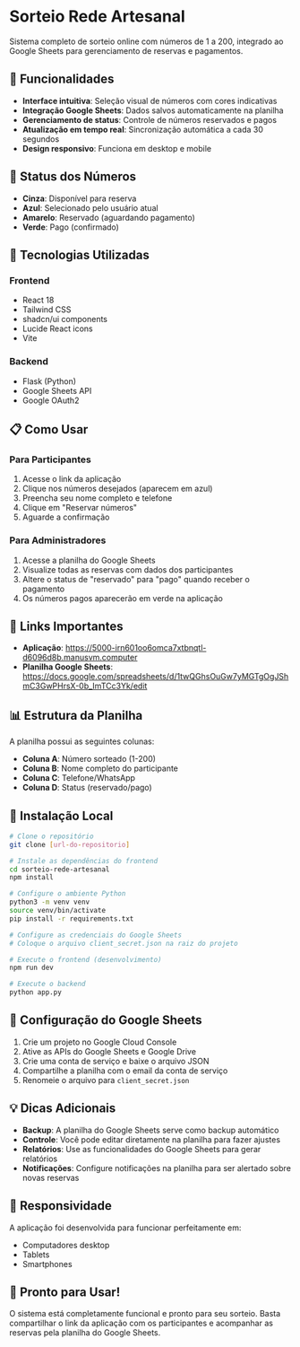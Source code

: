 # Sorteio Rede Artesanal

Sistema completo de sorteio online com números de 1 a 200, integrado ao Google Sheets para gerenciamento de reservas e pagamentos.

## 🎯 Funcionalidades

- **Interface intuitiva**: Seleção visual de números com cores indicativas
- **Integração Google Sheets**: Dados salvos automaticamente na planilha
- **Gerenciamento de status**: Controle de números reservados e pagos
- **Atualização em tempo real**: Sincronização automática a cada 30 segundos
- **Design responsivo**: Funciona em desktop e mobile

## 🎨 Status dos Números

- **Cinza**: Disponível para reserva
- **Azul**: Selecionado pelo usuário atual
- **Amarelo**: Reservado (aguardando pagamento)
- **Verde**: Pago (confirmado)

## 🔧 Tecnologias Utilizadas

### Frontend
- React 18
- Tailwind CSS
- shadcn/ui components
- Lucide React icons
- Vite

### Backend
- Flask (Python)
- Google Sheets API
- Google OAuth2

## 📋 Como Usar

### Para Participantes

1. Acesse o link da aplicação
2. Clique nos números desejados (aparecem em azul)
3. Preencha seu nome completo e telefone
4. Clique em "Reservar números"
5. Aguarde a confirmação

### Para Administradores

1. Acesse a planilha do Google Sheets
2. Visualize todas as reservas com dados dos participantes
3. Altere o status de "reservado" para "pago" quando receber o pagamento
4. Os números pagos aparecerão em verde na aplicação

## 🔗 Links Importantes

- **Aplicação**: https://5000-irn601oo6omca7xtbnqtl-d6096d8b.manusvm.computer
- **Planilha Google Sheets**: https://docs.google.com/spreadsheets/d/1twQGhsOuGw7yMGTgOgJShmC3GwPHrsX-0b_ImTCc3Yk/edit

## 📊 Estrutura da Planilha

A planilha possui as seguintes colunas:
- **Coluna A**: Número sorteado (1-200)
- **Coluna B**: Nome completo do participante
- **Coluna C**: Telefone/WhatsApp
- **Coluna D**: Status (reservado/pago)

## 🚀 Instalação Local

```bash
# Clone o repositório
git clone [url-do-repositorio]

# Instale as dependências do frontend
cd sorteio-rede-artesanal
npm install

# Configure o ambiente Python
python3 -m venv venv
source venv/bin/activate
pip install -r requirements.txt

# Configure as credenciais do Google Sheets
# Coloque o arquivo client_secret.json na raiz do projeto

# Execute o frontend (desenvolvimento)
npm run dev

# Execute o backend
python app.py
```

## 🔐 Configuração do Google Sheets

1. Crie um projeto no Google Cloud Console
2. Ative as APIs do Google Sheets e Google Drive
3. Crie uma conta de serviço e baixe o arquivo JSON
4. Compartilhe a planilha com o email da conta de serviço
5. Renomeie o arquivo para `client_secret.json`

## 💡 Dicas Adicionais

- **Backup**: A planilha do Google Sheets serve como backup automático
- **Controle**: Você pode editar diretamente na planilha para fazer ajustes
- **Relatórios**: Use as funcionalidades do Google Sheets para gerar relatórios
- **Notificações**: Configure notificações na planilha para ser alertado sobre novas reservas

## 📱 Responsividade

A aplicação foi desenvolvida para funcionar perfeitamente em:
- Computadores desktop
- Tablets
- Smartphones

## 🎉 Pronto para Usar!

O sistema está completamente funcional e pronto para seu sorteio. Basta compartilhar o link da aplicação com os participantes e acompanhar as reservas pela planilha do Google Sheets.

